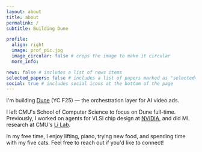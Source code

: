 ```yaml
---
layout: about
title: about
permalink: /
subtitle: Building Dune

profile:
  align: right
  image: prof_pic.jpg
  image_circular: false # crops the image to make it circular
  more_info:

news: false # includes a list of news items
selected_papers: false # includes a list of papers marked as "selected={true}"
social: true # includes social icons at the bottom of the page
---
```


I'm building <a href='https://trydune.ai/'>Dune</a> (YC F25) — the orchestration layer for AI video ads.

I left CMU's School of Computer Science to focus on Dune full-time. Previously, I worked on agents for VLSI chip design at <a href="https://www.nvidia.com/en-us/">NVIDIA</a>, and did ML research at CMU's <a href="https://leililab.github.io/">Li Lab</a>.

In my free time, I enjoy lifting, piano, trying new food, and spending time with my five cats. Feel free to reach out if you'd like to connect!